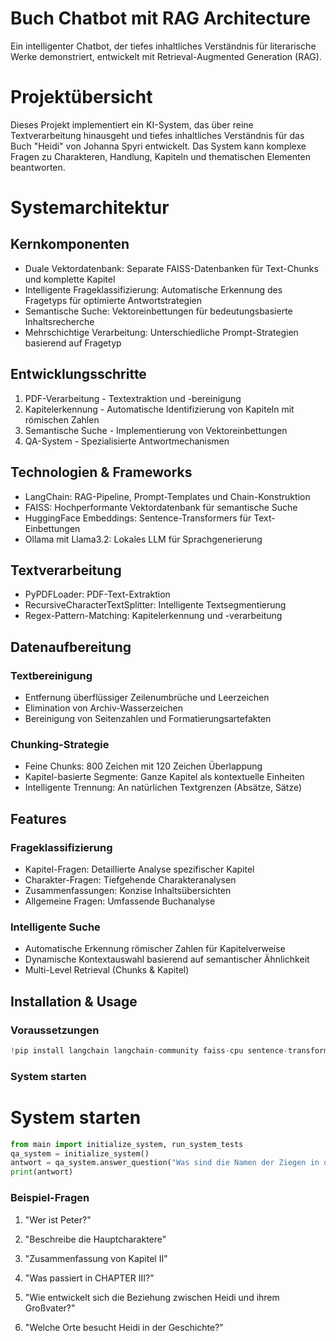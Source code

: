 # Buch Chatbot mit RAG Architecture
Ein intelligenter Chatbot, der tiefes inhaltliches Verständnis für literarische Werke demonstriert, entwickelt mit Retrieval-Augmented Generation (RAG).
# Projektübersicht
Dieses Projekt implementiert ein KI-System, das über reine Textverarbeitung hinausgeht und tiefes inhaltliches Verständnis für das Buch "Heidi" von Johanna Spyri entwickelt. Das System kann komplexe Fragen zu Charakteren, Handlung, Kapiteln und thematischen Elementen beantworten.
# Systemarchitektur
## Kernkomponenten
*  Duale Vektordatenbank: Separate FAISS-Datenbanken für Text-Chunks und komplette Kapitel
*  Intelligente Frageklassifizierung: Automatische Erkennung des Fragetyps für optimierte Antwortstrategien
*  Semantische Suche: Vektoreinbettungen für bedeutungsbasierte Inhaltsrecherche
*  Mehrschichtige Verarbeitung: Unterschiedliche Prompt-Strategien basierend auf Fragetyp

## Entwicklungsschritte
1.  PDF-Verarbeitung - Textextraktion und -bereinigung
2.  Kapitelerkennung - Automatische Identifizierung von Kapiteln mit römischen Zahlen
3.  Semantische Suche - Implementierung von Vektoreinbettungen
4.  QA-System - Spezialisierte Antwortmechanismen

## Technologien & Frameworks
*  LangChain: RAG-Pipeline, Prompt-Templates und Chain-Konstruktion
*  FAISS: Hochperformante Vektordatenbank für semantische Suche
*  HuggingFace Embeddings: Sentence-Transformers für Text-Einbettungen
*  Ollama mit Llama3.2: Lokales LLM für Sprachgenerierung

## Textverarbeitung
*  PyPDFLoader: PDF-Text-Extraktion
*  RecursiveCharacterTextSplitter: Intelligente Textsegmentierung
*  Regex-Pattern-Matching: Kapitelerkennung und -verarbeitung

## Datenaufbereitung
### Textbereinigung
*  Entfernung überflüssiger Zeilenumbrüche und Leerzeichen
*  Elimination von Archiv-Wasserzeichen
*  Bereinigung von Seitenzahlen und Formatierungsartefakten
### Chunking-Strategie
*  Feine Chunks: 800 Zeichen mit 120 Zeichen Überlappung
*  Kapitel-basierte Segmente: Ganze Kapitel als kontextuelle Einheiten
*  Intelligente Trennung: An natürlichen Textgrenzen (Absätze, Sätze)

## Features
### Frageklassifizierung
*  Kapitel-Fragen: Detaillierte Analyse spezifischer Kapitel
*  Charakter-Fragen: Tiefgehende Charakteranalysen
*  Zusammenfassungen: Konzise Inhaltsübersichten
*  Allgemeine Fragen: Umfassende Buchanalyse
### Intelligente Suche
*  Automatische Erkennung römischer Zahlen für Kapitelverweise
*  Dynamische Kontextauswahl basierend auf semantischer Ähnlichkeit
*  Multi-Level Retrieval (Chunks & Kapitel)

## Installation & Usage
### Voraussetzungen
```python
!pip install langchain langchain-community faiss-cpu sentence-transformers pyPDF
```
### System starten
# System starten
```python
from main import initialize_system, run_system_tests
qa_system = initialize_system()
antwort = qa_system.answer_question("Was sind die Namen der Ziegen in der Geschichte?")
print(antwort)
```
### Beispiel-Fragen
1.  "Wer ist Peter?" 
2.  "Beschreibe die Hauptcharaktere" 

3.  "Zusammenfassung von Kapitel II" 
4.  "Was passiert in CHAPTER III?" 

5.  "Wie entwickelt sich die Beziehung zwischen Heidi und ihrem Großvater?" 
6.  "Welche Orte besucht Heidi in der Geschichte?" 
